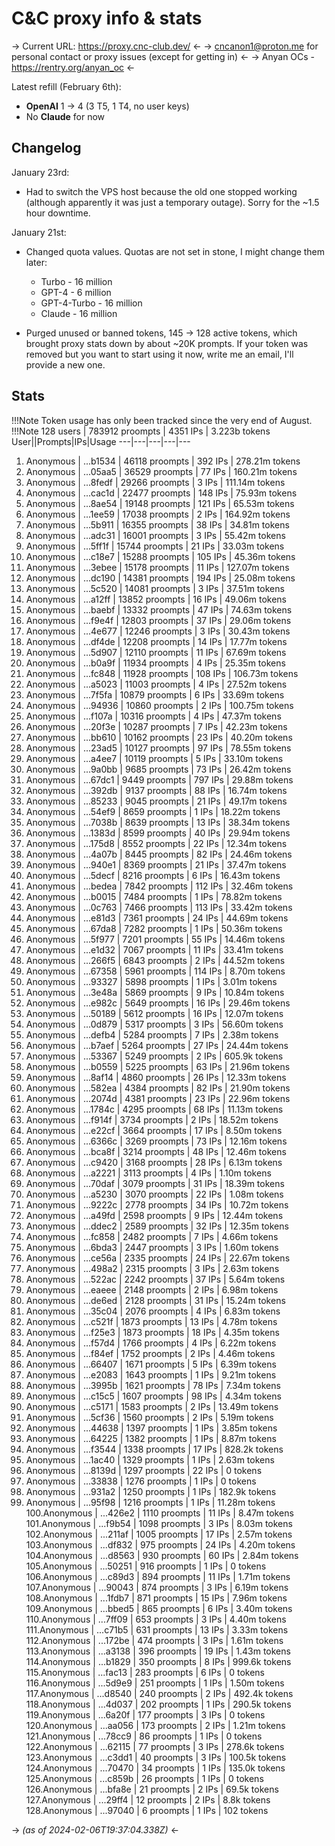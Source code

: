 # C&C proxy info & stats

-> Current URL: https://proxy.cnc-club.dev/ <-
-> cncanon1@proton.me for personal contact or proxy issues (except for getting in) <-
-> Anyan OCs - https://rentry.org/anyan_oc <-


Latest refill (February 6th):
- **OpenAI** 1 -> 4 (3 T5, 1 T4, no user keys)
- No **Claude** for now

## Changelog
January 23rd:
  - Had to switch the VPS host because the old one stopped working (although apparently it was just a temporary outage). Sorry for the ~1.5 hour downtime.

January 21st:
  - Changed quota values. Quotas are not set in stone, I might change them later:
    - Turbo - 16 million
    - GPT-4 - 6 million
    - GPT-4-Turbo - 16 million
    - Claude - 16 million

- Purged unused or banned tokens, 145 -> 128 active tokens, which brought proxy stats down by about ~20K prompts. If your token was removed but you want to start using it now, write me an email, I'll provide a new one. 

## Stats
!!!Note Token usage has only been tracked since the very end of August.
!!!Note 128 users | 783912 proompts | 4351 IPs | 3.223b tokens
User||Prompts|IPs|Usage
---|---|---|---|---
1.  Anonymous | ...b1534 | 46118 proompts | 392 IPs  | 278.21m  tokens     
2.  Anonymous | ...05aa5 | 36529 proompts | 77 IPs   | 160.21m  tokens     
3.  Anonymous | ...8fedf | 29266 proompts | 3 IPs    | 111.14m  tokens     
4.  Anonymous | ...cac1d | 22477 proompts | 148 IPs  | 75.93m  tokens      
5.  Anonymous | ...8ae54 | 19148 proompts | 121 IPs  | 65.53m  tokens      
6.  Anonymous | ...1ee59 | 17038 proompts | 2 IPs    | 164.92m  tokens     
7.  Anonymous | ...5b911 | 16355 proompts | 38 IPs   | 34.81m  tokens       
8.  Anonymous | ...adc31 | 16001 proompts | 3 IPs    | 55.42m  tokens       
9.  Anonymous | ...5ff1f | 15744 proompts | 21 IPs   | 33.03m  tokens       
10. Anonymous | ...c18e7 | 15288 proompts | 105 IPs  | 45.36m  tokens       
11. Anonymous | ...3ebee | 15178 proompts | 11 IPs   | 127.07m  tokens     
12. Anonymous | ...dc190 | 14381 proompts | 194 IPs  | 25.08m  tokens       
13. Anonymous | ...5c520 | 14081 proompts | 3 IPs    | 37.51m  tokens       
14. Anonymous | ...a12ff | 13852 proompts | 16 IPs   | 49.06m  tokens       
15. Anonymous | ...baebf | 13332 proompts | 47 IPs   | 74.63m  tokens      
16. Anonymous | ...f9e4f | 12803 proompts | 37 IPs   | 29.06m  tokens       
17. Anonymous | ...4e677 | 12246 proompts | 3 IPs    | 30.43m  tokens       
18. Anonymous | ...df4de | 12208 proompts | 14 IPs   | 17.77m  tokens       
19. Anonymous | ...5d907 | 12110 proompts | 11 IPs   | 67.69m  tokens      
20. Anonymous | ...b0a9f | 11934 proompts | 4 IPs    | 25.35m  tokens       
21. Anonymous | ...fc848 | 11928 proompts | 108 IPs  | 106.73m  tokens     
22. Anonymous | ...a5023 | 11003 proompts | 4 IPs    | 27.52m  tokens       
23. Anonymous | ...7f5fa | 10879 proompts | 6 IPs    | 33.69m  tokens       
24. Anonymous | ...94936 | 10860 proompts | 2 IPs    | 100.75m  tokens     
25. Anonymous | ...f107a | 10316 proompts | 4 IPs    | 47.37m  tokens       
26. Anonymous | ...20f3e | 10287 proompts | 7 IPs    | 42.23m  tokens       
27. Anonymous | ...bb610 | 10162 proompts | 23 IPs   | 40.20m  tokens       
28. Anonymous | ...23ad5 | 10127 proompts | 97 IPs   | 78.55m  tokens      
29. Anonymous | ...a4ee7 | 10119 proompts | 5 IPs    | 33.10m  tokens       
30. Anonymous | ...9a0bb | 9685 proompts  | 73 IPs   | 26.42m  tokens       
31. Anonymous | ...67dc1 | 9449 proompts  | 797 IPs  | 29.88m  tokens       
32. Anonymous | ...392db | 9137 proompts  | 88 IPs   | 16.74m  tokens       
33. Anonymous | ...85233 | 9045 proompts  | 21 IPs   | 49.17m  tokens       
34. Anonymous | ...54ef9 | 8659 proompts  | 1 IPs    | 18.22m  tokens       
35. Anonymous | ...7038b | 8639 proompts  | 13 IPs   | 38.34m  tokens       
36. Anonymous | ...1383d | 8599 proompts  | 40 IPs   | 29.94m  tokens       
37. Anonymous | ...175d8 | 8552 proompts  | 22 IPs   | 12.34m  tokens       
38. Anonymous | ...4a07b | 8445 proompts  | 82 IPs   | 24.46m  tokens       
39. Anonymous | ...940e1 | 8369 proompts  | 21 IPs   | 37.47m  tokens       
40. Anonymous | ...5decf | 8216 proompts  | 6 IPs    | 16.43m  tokens       
41. Anonymous | ...bedea | 7842 proompts  | 112 IPs  | 32.46m  tokens       
42. Anonymous | ...b0015 | 7484 proompts  | 1 IPs    | 78.82m  tokens      
43. Anonymous | ...0c763 | 7466 proompts  | 113 IPs  | 33.42m  tokens       
44. Anonymous | ...e81d3 | 7361 proompts  | 24 IPs   | 44.69m  tokens       
45. Anonymous | ...67da8 | 7282 proompts  | 1 IPs    | 50.36m  tokens       
46. Anonymous | ...5f977 | 7201 proompts  | 55 IPs   | 14.46m  tokens       
47. Anonymous | ...e1d32 | 7067 proompts  | 11 IPs   | 33.41m  tokens       
48. Anonymous | ...266f5 | 6843 proompts  | 2 IPs    | 44.52m  tokens       
49. Anonymous | ...67358 | 5961 proompts  | 114 IPs  | 8.70m  tokens        
50. Anonymous | ...93327 | 5898 proompts  | 1 IPs    | 3.01m  tokens         
51. Anonymous | ...3e48a | 5869 proompts  | 9 IPs    | 10.84m  tokens       
52. Anonymous | ...e982c | 5649 proompts  | 16 IPs   | 29.46m  tokens       
53. Anonymous | ...50189 | 5612 proompts  | 16 IPs   | 12.07m  tokens       
54. Anonymous | ...0d879 | 5317 proompts  | 3 IPs    | 56.60m  tokens       
55. Anonymous | ...defb4 | 5284 proompts  | 7 IPs    | 2.38m  tokens         
56. Anonymous | ...b7aef | 5264 proompts  | 27 IPs   | 24.44m  tokens       
57. Anonymous | ...53367 | 5249 proompts  | 2 IPs    | 605.9k  tokens        
58. Anonymous | ...b0559 | 5225 proompts  | 63 IPs   | 21.96m  tokens       
59. Anonymous | ...8af14 | 4860 proompts  | 26 IPs   | 12.33m  tokens       
60. Anonymous | ...582ea | 4384 proompts  | 82 IPs   | 21.90m  tokens       
61. Anonymous | ...2074d | 4381 proompts  | 23 IPs   | 22.96m  tokens       
62. Anonymous | ...1784c | 4295 proompts  | 68 IPs   | 11.13m  tokens       
63. Anonymous | ...f914f | 3734 proompts  | 2 IPs    | 18.52m  tokens       
64. Anonymous | ...e22cf | 3664 proompts  | 17 IPs   | 8.50m  tokens        
65. Anonymous | ...6366c | 3269 proompts  | 73 IPs   | 12.16m  tokens       
66. Anonymous | ...bca8f | 3214 proompts  | 48 IPs   | 12.46m  tokens       
67. Anonymous | ...c9420 | 3168 proompts  | 28 IPs   | 6.13m  tokens        
68. Anonymous | ...a2221 | 3113 proompts  | 4 IPs    | 1.10m  tokens         
69. Anonymous | ...70daf | 3079 proompts  | 31 IPs   | 18.39m  tokens       
70. Anonymous | ...a5230 | 3070 proompts  | 22 IPs   | 1.08m  tokens         
71. Anonymous | ...9222c | 2778 proompts  | 34 IPs   | 10.72m  tokens       
72. Anonymous | ...a49fd | 2598 proompts  | 9 IPs    | 12.44m  tokens       
73. Anonymous | ...ddec2 | 2589 proompts  | 32 IPs   | 12.35m  tokens       
74. Anonymous | ...fc858 | 2482 proompts  | 7 IPs    | 4.66m  tokens        
75. Anonymous | ...6bda3 | 2447 proompts  | 3 IPs    | 1.60m  tokens         
76. Anonymous | ...ce56a | 2335 proompts  | 24 IPs   | 22.67m  tokens       
77. Anonymous | ...498a2 | 2315 proompts  | 3 IPs    | 2.63m  tokens         
78. Anonymous | ...522ac | 2242 proompts  | 37 IPs   | 5.64m  tokens        
79. Anonymous | ...eaeee | 2148 proompts  | 2 IPs    | 6.98m  tokens        
80. Anonymous | ...de6ed | 2128 proompts  | 31 IPs   | 15.24m  tokens       
81. Anonymous | ...35c04 | 2076 proompts  | 4 IPs    | 6.83m  tokens        
82. Anonymous | ...c521f | 1873 proompts  | 13 IPs   | 4.78m  tokens        
83. Anonymous | ...f25e3 | 1873 proompts  | 18 IPs   | 4.35m  tokens        
84. Anonymous | ...f57d4 | 1766 proompts  | 4 IPs    | 6.22m  tokens        
85. Anonymous | ...f84ef | 1752 proompts  | 2 IPs    | 4.46m  tokens         
86. Anonymous | ...66407 | 1671 proompts  | 5 IPs    | 6.39m  tokens        
87. Anonymous | ...e2083 | 1643 proompts  | 1 IPs    | 9.21m  tokens        
88. Anonymous | ...3995b | 1621 proompts  | 78 IPs   | 7.34m  tokens        
89. Anonymous | ...c15c5 | 1607 proompts  | 98 IPs   | 4.34m  tokens         
90. Anonymous | ...c5171 | 1583 proompts  | 2 IPs    | 13.49m  tokens       
91. Anonymous | ...5cf36 | 1560 proompts  | 2 IPs    | 5.19m  tokens        
92. Anonymous | ...44638 | 1397 proompts  | 1 IPs    | 3.85m  tokens         
93. Anonymous | ...64225 | 1382 proompts  | 1 IPs    | 8.87m  tokens        
94. Anonymous | ...f3544 | 1338 proompts  | 17 IPs   | 828.2k  tokens        
95. Anonymous | ...1ac40 | 1329 proompts  | 1 IPs    | 2.63m  tokens         
96. Anonymous | ...8139d | 1297 proompts  | 22 IPs   | 0  tokens              
97. Anonymous | ...33838 | 1276 proompts  | 1 IPs    | 0  tokens              
98. Anonymous | ...931a2 | 1250 proompts  | 1 IPs    | 182.9k  tokens         
99. Anonymous | ...95f98 | 1216 proompts  | 1 IPs    | 11.28m  tokens       
100.Anonymous | ...426e2 | 1110 proompts  | 11 IPs   | 8.47m  tokens        
101.Anonymous | ...f9b54 | 1098 proompts  | 3 IPs    | 8.03m  tokens         
102.Anonymous | ...211af | 1005 proompts  | 17 IPs   | 2.57m  tokens         
103.Anonymous | ...df832 | 975 proompts   | 24 IPs   | 4.20m  tokens         
104.Anonymous | ...d8563 | 930 proompts   | 60 IPs   | 2.84m  tokens         
105.Anonymous | ...50251 | 916 proompts   | 1 IPs    | 0  tokens              
106.Anonymous | ...c89d3 | 894 proompts   | 11 IPs   | 1.71m  tokens         
107.Anonymous | ...90043 | 874 proompts   | 3 IPs    | 6.19m  tokens         
108.Anonymous | ...1fdb7 | 871 proompts   | 15 IPs   | 7.96m  tokens         
109.Anonymous | ...bbed5 | 865 proompts   | 6 IPs    | 3.40m  tokens         
110.Anonymous | ...7ff09 | 653 proompts   | 3 IPs    | 4.40m  tokens         
111.Anonymous | ...c71b5 | 631 proompts   | 13 IPs   | 3.33m  tokens         
112.Anonymous | ...172be | 474 proompts   | 3 IPs    | 1.61m  tokens         
113.Anonymous | ...a3138 | 396 proompts   | 19 IPs   | 1.43m  tokens         
114.Anonymous | ...b1829 | 350 proompts   | 8 IPs    | 999.6k  tokens        
115.Anonymous | ...fac13 | 283 proompts   | 6 IPs    | 0  tokens              
116.Anonymous | ...5d9e9 | 251 proompts   | 1 IPs    | 1.50m  tokens         
117.Anonymous | ...d8540 | 240 proompts   | 2 IPs    | 492.4k  tokens        
118.Anonymous | ...4d037 | 202 proompts   | 1 IPs    | 290.5k  tokens         
119.Anonymous | ...6a20f | 177 proompts   | 3 IPs    | 0  tokens              
120.Anonymous | ...aa056 | 173 proompts   | 2 IPs    | 1.21m  tokens         
121.Anonymous | ...78cc9 | 86 proompts    | 1 IPs    | 0  tokens              
122.Anonymous | ...62115 | 77 proompts    | 3 IPs    | 278.6k  tokens         
123.Anonymous | ...c3dd1 | 40 proompts    | 3 IPs    | 100.5k  tokens         
124.Anonymous | ...70470 | 34 proompts    | 1 IPs    | 135.0k  tokens         
125.Anonymous | ...c859b | 26 proompts    | 1 IPs    | 0  tokens              
126.Anonymous | ...bfa8e | 21 proompts    | 2 IPs    | 69.5k  tokens          
127.Anonymous | ...29ff4 | 12 proompts    | 2 IPs    | 8.8k  tokens           
128.Anonymous | ...97040 | 6 proompts     | 1 IPs    | 102  tokens            

-> *(as of 2024-02-06T19:37:04.338Z)* <-